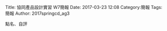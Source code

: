 Title: 協同產品設計實習   W7簡報
Date: 2017-03-23 12:08
Category:簡報
Tags:簡報
Author: 2017springcd_ag3



<!-- PELICAN_END_SUMMARY -->


點名、自評


